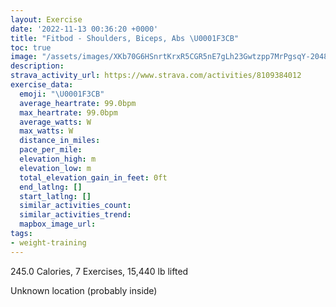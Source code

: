 ```yaml
---
layout: Exercise
date: '2022-11-13 00:36:20 +0000'
title: "Fitbod - Shoulders, Biceps, Abs \U0001F3CB️"
toc: true
image: "/assets/images/XKb70G6HSnrtKrxR5CGR5nE7gLh23Gwtzpp7MrPgsqY-2048x1152.jpg.jpeg"
description:
strava_activity_url: https://www.strava.com/activities/8109384012
exercise_data:
  emoji: "\U0001F3CB️"
  average_heartrate: 99.0bpm
  max_heartrate: 99.0bpm
  average_watts: W
  max_watts: W
  distance_in_miles:
  pace_per_mile:
  elevation_high: m
  elevation_low: m
  total_elevation_gain_in_feet: 0ft
  end_latlng: []
  start_latlng: []
  similar_activities_count:
  similar_activities_trend:
  mapbox_image_url:
tags:
- weight-training
---
```


245.0 Calories, 7 Exercises, 15,440 lb lifted

Unknown location (probably inside)
